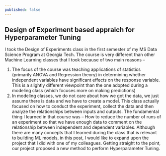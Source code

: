 ```yaml
---
published: false
---
```

## Design of Experiment based appraich for Hyperparameter Tuning

I took the Design of Experiments class in the first semester of my MS Data Science Program at Georgia Tech. The course is very different than other Machine Learning classes that I took because of two main reasons – 
1.	The focus of the course was teaching applications of statistics (primarily ANOVA and Regression theory) in determining whether independent variables have significant effects on the response variable. This is a slightly different viewpoint than the one adopted during a modeling class (which focuses more on making predictions)
2.	In modeling classes, we do not care about how we got the data, we just assume there is data and we have to create a model. This class actually focused on how to conduct the experiment, collect the data and then analyze the relationships between inputs and outputs.
The fundamental thing I learned in that course was – How to reduce the number of runs of an experiment so that we have enough data to comment on the relationship between independent and dependent variables. 
Although there are many concepts that I learned during the class that is relevant to building ML models, in this post, I would like to expand upon the project that I did with one of my colleagues. 
Getting straight to the point, our project proposed a new method to perform Hyperparameter Tuning. 
